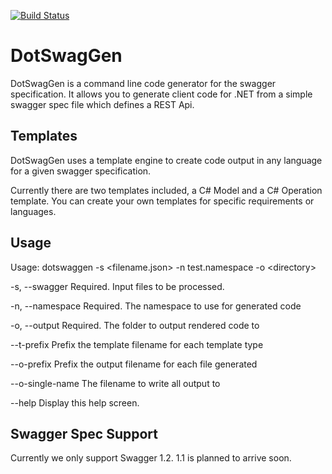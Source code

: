[![Build Status](https://travis-ci.org/skrusty/dotswaggen.svg?branch=master)](https://travis-ci.org/skrusty/dotswaggen)
# DotSwagGen
DotSwagGen is a command line code generator for the swagger specification. It allows you to generate client code for .NET from a simple swagger spec file which defines a REST Api.

## Templates
DotSwagGen uses a template engine to create code output in any language for a given swagger specification. 

Currently there are two templates included, a C# Model and a C# Operation template. You can create your own templates for specific requirements or languages.

## Usage
Usage: dotswaggen -s \<filename.json\> -n test.namespace -o \<directory\>

  -s, --swagger      Required. Input files to be processed.

  -n, --namespace    Required. The namespace to use for generated code

  -o, --output       Required. The folder to output rendered code to

  --t-prefix         Prefix the template filename for each template type

  --o-prefix         Prefix the output filename for each file generated
  
  --o-single-name    The filename to write all output to

  --help             Display this help screen.

## Swagger Spec Support
Currently we only support Swagger 1.2. 
1.1 is planned to arrive soon.
